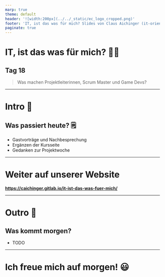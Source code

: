 ```yaml
---
marp: true
theme: default
header: '![width:200px](../../_static/ec_logo_cropped.png)'
footer: 'IT, ist das was für mich? Slides von Claus Aichinger (it-orientation@everyonecodes.io)'
paginate: true
---
```


# IT, ist das was für mich? 👩‍💻

## Tag 18

> Was machen Projektleiterinnen, Scrum Master und Game Devs?

---

# Intro 🌅

## Was passiert heute? 🗒️

- Gastvorträge und Nachbesprechung
- Ergänzen der Kursseite
- Gedanken zur Projektwoche

---

# Weiter auf unserer Website

**https://caichinger.gitlab.io/it-ist-das-was-fuer-mich/**

---

# Outro 🌆

## Was kommt morgen?

- TODO

---

# Ich freue mich auf morgen! 😃
